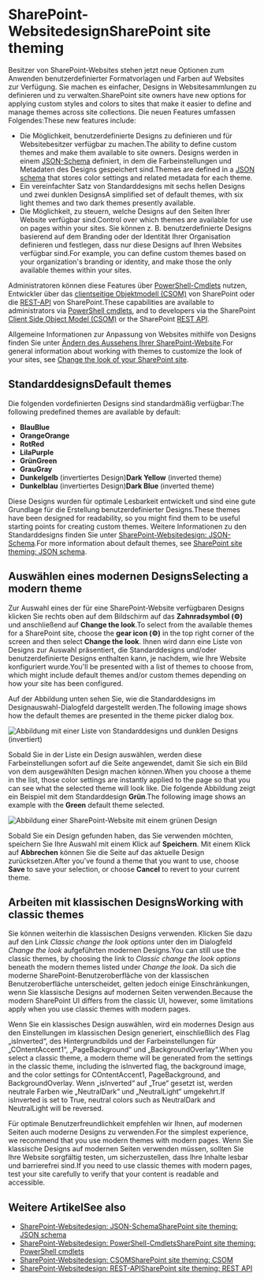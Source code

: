 # <a name="sharepoint-site-theming"></a><span data-ttu-id="050dc-101">SharePoint-Websitedesign</span><span class="sxs-lookup"><span data-stu-id="050dc-101">SharePoint site theming</span></span>

<span data-ttu-id="050dc-102">Besitzer von SharePoint-Websites stehen jetzt neue Optionen zum Anwenden benutzerdefinierter Formatvorlagen und Farben auf Websites zur Verfügung. Sie machen es einfacher, Designs in Websitesammlungen zu definieren und zu verwalten.</span><span class="sxs-lookup"><span data-stu-id="050dc-102">SharePoint site owners have new options for applying custom styles and colors to sites that make it easier to define and manage themes across site collections.</span></span> <span data-ttu-id="050dc-103">Die neuen Features umfassen Folgendes:</span><span class="sxs-lookup"><span data-stu-id="050dc-103">These new features include:</span></span>

* <span data-ttu-id="050dc-104">Die Möglichkeit, benutzerdefinierte Designs zu definieren und für Websitebesitzer verfügbar zu machen.</span><span class="sxs-lookup"><span data-stu-id="050dc-104">The ability to define custom themes and make them available to site owners.</span></span> <span data-ttu-id="050dc-105">Designs werden in einem [JSON-Schema](sharepoint-site-theming-json-schema.md) definiert, in dem die Farbeinstellungen und Metadaten des Designs gespeichert sind.</span><span class="sxs-lookup"><span data-stu-id="050dc-105">Themes are defined in a [JSON schema](sharepoint-site-theming-json-schema.md) that stores color settings and related metadata for each theme.</span></span>
* <span data-ttu-id="050dc-106">Ein vereinfachter Satz von Standarddesigns mit sechs hellen Designs und zwei dunklen Designs</span><span class="sxs-lookup"><span data-stu-id="050dc-106">A simplified set of default themes, with six light themes and two dark themes presently available.</span></span>
* <span data-ttu-id="050dc-107">Die Möglichkeit, zu steuern, welche Designs auf den Seiten Ihrer Website verfügbar sind.</span><span class="sxs-lookup"><span data-stu-id="050dc-107">Control over which themes are available for use on pages within your sites.</span></span> <span data-ttu-id="050dc-108">Sie können z. B. benutzerdefinierte Designs basierend auf dem Branding oder der Identität Ihrer Organisation definieren und festlegen, dass nur diese Designs auf Ihren Websites verfügbar sind.</span><span class="sxs-lookup"><span data-stu-id="050dc-108">For example, you can define custom themes based on your organization's branding or identity, and make those the only available themes within your sites.</span></span>

<span data-ttu-id="050dc-109">Administratoren können diese Features über [PowerShell-Cmdlets](sharepoint-site-theming-powershell.md) nutzen, Entwickler über das [clientseitige Objektmodell (CSOM)](sharepoint-site-theming-csom.md) von SharePoint oder die [REST-API](sharepoint-site-theming-rest-api.md) von SharePoint.</span><span class="sxs-lookup"><span data-stu-id="050dc-109">These capabilities are available to administrators via [PowerShell cmdlets](sharepoint-site-theming-powershell.md), and to developers via the SharePoint [Client Side Object Model (CSOM)](sharepoint-site-theming-csom.md) or the SharePoint [REST API](sharepoint-site-theming-rest-api.md).</span></span>

<span data-ttu-id="050dc-110">Allgemeine Informationen zur Anpassung von Websites mithilfe von Designs finden Sie unter [Ändern des Aussehens Ihrer SharePoint-Website](https://support.office.com/de-DE/article/Change-the-look-of-your-SharePoint-site-06bbadc3-6b04-4a60-9d14-894f6a170818).</span><span class="sxs-lookup"><span data-stu-id="050dc-110">For general information about working with themes to customize the look of your sites, see [Change the look of your SharePoint site](https://support.office.com/de-DE/article/Change-the-look-of-your-SharePoint-site-06bbadc3-6b04-4a60-9d14-894f6a170818).</span></span>

## <a name="default-themes"></a><span data-ttu-id="050dc-111">Standarddesigns</span><span class="sxs-lookup"><span data-stu-id="050dc-111">Default themes</span></span>

<span data-ttu-id="050dc-112">Die folgenden vordefinierten Designs sind standardmäßig verfügbar:</span><span class="sxs-lookup"><span data-stu-id="050dc-112">The following predefined themes are available by default:</span></span>

* <span data-ttu-id="050dc-113">__Blau__</span><span class="sxs-lookup"><span data-stu-id="050dc-113">__Blue__</span></span>
* <span data-ttu-id="050dc-114">__Orange__</span><span class="sxs-lookup"><span data-stu-id="050dc-114">__Orange__</span></span>
* <span data-ttu-id="050dc-115">__Rot__</span><span class="sxs-lookup"><span data-stu-id="050dc-115">__Red__</span></span>
* <span data-ttu-id="050dc-116">__Lila__</span><span class="sxs-lookup"><span data-stu-id="050dc-116">__Purple__</span></span>
* <span data-ttu-id="050dc-117">__Grün__</span><span class="sxs-lookup"><span data-stu-id="050dc-117">__Green__</span></span>
* <span data-ttu-id="050dc-118">__Grau__</span><span class="sxs-lookup"><span data-stu-id="050dc-118">__Gray__</span></span>
* <span data-ttu-id="050dc-119">__Dunkelgelb__ (invertiertes Design)</span><span class="sxs-lookup"><span data-stu-id="050dc-119">__Dark Yellow__ (inverted theme)</span></span>
* <span data-ttu-id="050dc-120">__Dunkelblau__ (invertiertes Design)</span><span class="sxs-lookup"><span data-stu-id="050dc-120">__Dark Blue__ (inverted theme)</span></span>

<span data-ttu-id="050dc-121">Diese Designs wurden für optimale Lesbarkeit entwickelt und sind eine gute Grundlage für die Erstellung benutzerdefinierter Designs.</span><span class="sxs-lookup"><span data-stu-id="050dc-121">These themes have been designed for readability, so you might find them to be useful starting points for creating custom themes.</span></span> <span data-ttu-id="050dc-122">Weitere Informationen zu den Standarddesigns finden Sie unter [SharePoint-Websitedesign: JSON-Schema](sharepoint-site-theming-json-schema.md).</span><span class="sxs-lookup"><span data-stu-id="050dc-122">For more information about default themes, see [SharePoint site theming: JSON schema](sharepoint-site-theming-json-schema.md).</span></span>

## <a name="selecting-a-modern-theme"></a><span data-ttu-id="050dc-123">Auswählen eines modernen Designs</span><span class="sxs-lookup"><span data-stu-id="050dc-123">Selecting a modern theme</span></span>

<!-- Verify that it's okay to use the concept of "modern" themes/pages here? -->

<span data-ttu-id="050dc-124">Zur Auswahl eines der für eine SharePoint-Website verfügbaren Designs klicken Sie rechts oben auf dem Bildschirm auf das __Zahnradsymbol (⚙️)__ und anschließend auf __Change the look__.</span><span class="sxs-lookup"><span data-stu-id="050dc-124">To select from the available themes for a SharePoint site, choose the __gear icon (⚙️)__ in the top right corner of the screen and then select __Change the look__.</span></span> <span data-ttu-id="050dc-125">Ihnen wird dann eine Liste von Designs zur Auswahl präsentiert, die Standarddesigns und/oder benutzerdefinierte Designs enthalten kann, je nachdem, wie Ihre Website konfiguriert wurde.</span><span class="sxs-lookup"><span data-stu-id="050dc-125">You'll be presented with a list of themes to choose from, which might include default themes and/or custom themes depending on how your site has been configured.</span></span>

<span data-ttu-id="050dc-126">Auf der Abbildung unten sehen Sie, wie die Standarddesigns im Designauswahl-Dialogfeld dargestellt werden.</span><span class="sxs-lookup"><span data-stu-id="050dc-126">The following image shows how the default themes are presented in the theme picker dialog box.</span></span>

![Abbildung mit einer Liste von Standarddesigns und dunklen Designs (invertiert)](../../images/theme-defaults.png)

<span data-ttu-id="050dc-128">Sobald Sie in der Liste ein Design auswählen, werden diese Farbeinstellungen sofort auf die Seite angewendet, damit Sie sich ein Bild von dem ausgewählten Design machen können.</span><span class="sxs-lookup"><span data-stu-id="050dc-128">When you choose a theme in the list, those color settings are instantly applied to the page so that you can see what the selected theme will look like.</span></span> <span data-ttu-id="050dc-129">Die folgende Abbildung zeigt ein Beispiel mit dem Standarddesign __Grün__.</span><span class="sxs-lookup"><span data-stu-id="050dc-129">The following image shows an example with the __Green__ default theme selected.</span></span>

![Abbildung einer SharePoint-Website mit einem grünen Design](../../images/theme-greenselected.png)

<span data-ttu-id="050dc-131">Sobald Sie ein Design gefunden haben, das Sie verwenden möchten, speichern Sie Ihre Auswahl mit einem Klick auf **Speichern**. Mit einem Klick auf **Abbrechen** können Sie die Seite auf das aktuelle Design zurücksetzen.</span><span class="sxs-lookup"><span data-stu-id="050dc-131">After you've found a theme that you want to use, choose **Save** to save your selection, or choose **Cancel** to revert to your current theme.</span></span>

## <a name="working-with-classic-themes"></a><span data-ttu-id="050dc-132">Arbeiten mit klassischen Designs</span><span class="sxs-lookup"><span data-stu-id="050dc-132">Working with classic themes</span></span>

<span data-ttu-id="050dc-133">Sie können weiterhin die klassischen Designs verwenden. Klicken Sie dazu auf den Link _Classic change the look options_ unter den im Dialogfeld _Change the look_ aufgeführten modernen Designs.</span><span class="sxs-lookup"><span data-stu-id="050dc-133">You can still use the classic themes, by choosing the link to _Classic change the look options_ beneath the modern themes listed under _Change the look_.</span></span> <span data-ttu-id="050dc-134">Da sich die moderne SharePoint-Benutzeroberfläche von der klassischen Benutzeroberfläche unterscheidet, gelten jedoch einige Einschränkungen, wenn Sie klassische Designs auf modernen Seiten verwenden.</span><span class="sxs-lookup"><span data-stu-id="050dc-134">Because the modern SharePoint UI differs from the classic UI, however, some limitations apply when you use classic themes with modern pages.</span></span>

<span data-ttu-id="050dc-135">Wenn Sie ein klassisches Design auswählen, wird ein modernes Design aus den Einstellungen im klassischen Design generiert, einschließlich des Flag „isInverted“, des Hintergrundbilds und der Farbeinstellungen für „COntentAccent1“, „PageBackground“ und „BackgroundOverlay“.</span><span class="sxs-lookup"><span data-stu-id="050dc-135">When you select a classic theme, a modern theme will be generated from the settings in the classic theme, including the isInverted flag, the background image, and the color settings for COntentAccent1, PageBackground, and BackgroundOverlay.</span></span> <span data-ttu-id="050dc-136">Wenn „isInverted“ auf „True“ gesetzt ist, werden neutrale Farben wie „NeutralDark“ und „NeutralLight“ umgekehrt.</span><span class="sxs-lookup"><span data-stu-id="050dc-136">If isInverted is set to True, neutral colors such as NeutralDark and NeutralLight will be reversed.</span></span>

<span data-ttu-id="050dc-137">Für optimale Benutzerfreundlichkeit empfehlen wir Ihnen, auf modernen Seiten auch moderne Designs zu verwenden.</span><span class="sxs-lookup"><span data-stu-id="050dc-137">For the simplest experience, we recommend that you use modern themes with modern pages.</span></span> <span data-ttu-id="050dc-138">Wenn Sie klassische Designs auf modernen Seiten verwenden müssen, sollten Sie Ihre Website sorgfältig testen, um sicherzustellen, dass Ihre Inhalte lesbar und barrierefrei sind.</span><span class="sxs-lookup"><span data-stu-id="050dc-138">If you need to use classic themes with modern pages, test your site carefully to verify that your content is readable and accessible.</span></span>

## <a name="see-also"></a><span data-ttu-id="050dc-139">Weitere Artikel</span><span class="sxs-lookup"><span data-stu-id="050dc-139">See also</span></span>

* [<span data-ttu-id="050dc-140">SharePoint-Websitedesign: JSON-Schema</span><span class="sxs-lookup"><span data-stu-id="050dc-140">SharePoint site theming: JSON schema</span></span>](sharepoint-site-theming-json-schema.md)
* [<span data-ttu-id="050dc-141">SharePoint-Websitedesign: PowerShell-Cmdlets</span><span class="sxs-lookup"><span data-stu-id="050dc-141">SharePoint site theming: PowerShell cmdlets</span></span>](sharepoint-site-theming-powershell.md)
* [<span data-ttu-id="050dc-142">SharePoint-Websitedesign: CSOM</span><span class="sxs-lookup"><span data-stu-id="050dc-142">SharePoint site theming: CSOM</span></span>](sharepoint-site-theming-csom.md)
* [<span data-ttu-id="050dc-143">SharePoint-Websitedesign: REST-API</span><span class="sxs-lookup"><span data-stu-id="050dc-143">SharePoint site theming: REST API</span></span>](sharepoint-site-theming-rest-api.md)
